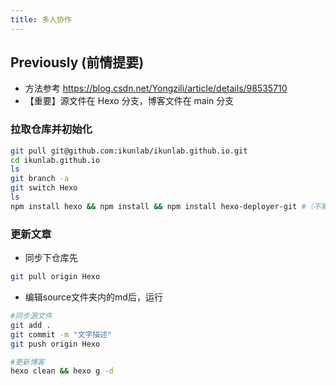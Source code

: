 ```yaml
---
title: 多人协作
---
```


## Previously (前情提要)

* 方法参考 https://blog.csdn.net/Yongzili/article/details/98535710
* 【重要】源文件在 Hexo 分支，博客文件在 main 分支

### 拉取仓库并初始化

``` bash
git pull git@github.com:ikunlab/ikunlab.github.io.git
cd ikunlab.github.io
ls
git branch -a
git switch Hexo
ls
npm install hexo && npm install && npm install hexo-deployer-git #（不需要hexo init）
```

### 更新文章

* 同步下仓库先

``` bash
git pull origin Hexo
```

* 编辑source文件夹内的md后，运行

``` bash
#同步源文件
git add .
git commit -m "文字描述"
git push origin Hexo 

#更新博客
hexo clean && hexo g -d
```
